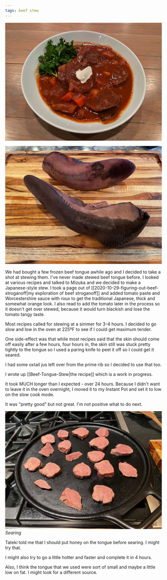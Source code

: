 ```yaml
---
tags: beef stew
---
```

![Beef Tongue Stew](/images/recipes/beef-tongue-stew-15.jpg)

![Beef Tongue](/images/recipes/beef-tongue-stew-6.jpg)

We had bought a few frozen beef tongue awhile ago and I decided to take a shot at stewing them. I've never made stewed beef tongue before. I looked at various recipes and talked to Mizuka and we decided to make a Japanese-style stew. I took a page out of [[2020-10-29-figuring-out-beef-stroganoff|my exploration of beef stroganoff]] and added tomato paste and Worcestershire sauce with roux to get the traditional Japanese, thick and somewhat orange look. I also read to add the tomato later in the process so it doesn't get over stewed, because it would turn blackish and lose the tomato tangy taste.

Most recipes called for stewing at a simmer for 3-4 hours. I decided to go slow and low in the oven at 225ºF to see if I could get maximum tender.

One side-effect was that while most recipes said that the skin should come off easily after a few hours, four hours in, the skin still was stuck pretty tightly to the tongue so I used a paring knife to peel it off so I could get it seared.

I had some oxtail jus left over from the prime rib so I decided to use that too.

I wrote up [[Beef-Tongue-Stew|the recipe]] which is a work in progress.

It took MUCH longer than I expected - over 24 hours. Because I didn't want to leave it in the oven overnight, I moved it to my Instant Pot and set it to low on the slow cook mode.

It was "pretty good" but not great. I'm not positive what to do next.

![Searing Tongue](/images/recipes/beef-tongue-stew-8.jpg)
*Searing*

Tateki told me that I should put honey on the tongue before searing. I might try that.

I might also try to go a little hotter and faster and complete it in 4 hours.

Also, I think the tongue that we used were sort of small and maybe a little low on fat. I might look for a different source.